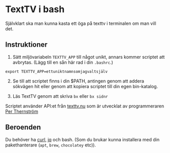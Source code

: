 # TextTV i bash

Självklart ska man kunna kasta ett öga på texttv i terminalen om man vill det.

## Instruktioner

1. Sätt miljövariabeln `TEXTTV_APP` till något unikt, annars kommer scriptet att avbrytas. (Lägg till en sån här rad i din `.bashrc`.)

```
export TEXTTV_APP=ettuniktnamnsomjagvaltsjälv
```

2. Se till att scriptet finns i din $PATH, antingen genom att addera sökvägen hit eller genom att kopiera scriptet till din egen bin-katalog.

3. Läs TextTV genom att skriva `bx` eller `bx sidnr`

Scriptet använder API:et från [texttv.nu](texttv.nu) som är utvecklat av programmeraren [Per Thernström](https://texttv.nu/sida/om-texttv-nu)

## Beroenden

Du behöver ha [curl](https://github.com/curl/curl), [jq](https://stedolan.github.io/jq/) och bash. (Som du brukar kunna installera med din pakethanterare (`apt`, `brew`, `chocolatey` etc)).
